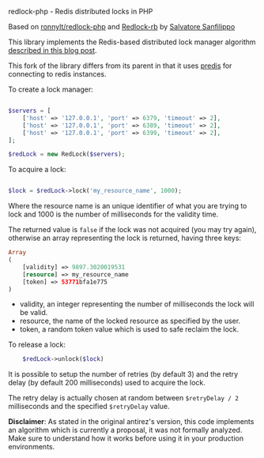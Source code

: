 redlock-php - Redis distributed locks in PHP

Based on [ronnylt/redlock-php](https://github.com/ronnylt/redlock-php) and [Redlock-rb](https://github.com/antirez/redlock-rb) by [Salvatore Sanfilippo](https://github.com/antirez)

This library implements the Redis-based distributed lock manager algorithm [described in this blog post](http://antirez.com/news/77).

This fork of the library differs from its parent in that it uses [predis](https://github.com/phpredis/phpredis) for connecting to redis instances.

To create a lock manager:

```php

$servers = [
    ['host' => '127.0.0.1', 'port' => 6379, 'timeout' => 2],
    ['host' => '127.0.0.1', 'port' => 6389, 'timeout' => 2],
    ['host' => '127.0.0.1', 'port' => 6399, 'timeout' => 2],
];

$redLock = new RedLock($servers);

```

To acquire a lock:

```php

$lock = $redLock->lock('my_resource_name', 1000);

```

Where the resource name is an unique identifier of what you are trying to lock
and 1000 is the number of milliseconds for the validity time.

The returned value is `false` if the lock was not acquired (you may try again),
otherwise an array representing the lock is returned, having three keys:

```php
Array
(
    [validity] => 9897.3020019531
    [resource] => my_resource_name
    [token] => 53771bfa1e775
)
```

* validity, an integer representing the number of milliseconds the lock will be valid.
* resource, the name of the locked resource as specified by the user.
* token, a random token value which is used to safe reclaim the lock.

To release a lock:

```php
    $redLock->unlock($lock)
```

It is possible to setup the number of retries (by default 3) and the retry
delay (by default 200 milliseconds) used to acquire the lock.

The retry delay is actually chosen at random between `$retryDelay / 2` milliseconds and
the specified `$retryDelay` value.

**Disclaimer**: As stated in the original antirez's version, this code implements an algorithm
which is currently a proposal, it was not formally analyzed. Make sure to understand how it works
before using it in your production environments.
